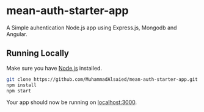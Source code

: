 # mean-auth-starter-app

A Simple auhentication Node.js app using Express.js, Mongodb and Angular.

## Running Locally

Make sure you have [Node.js](http://nodejs.org/) installed.

```sh
git clone https://github.com/MuhammadAlsaied/mean-auth-starter-app.git # or clone your own fork
npm install
npm start
```

Your app should now be running on [localhost:3000](http://localhost:3000/).
